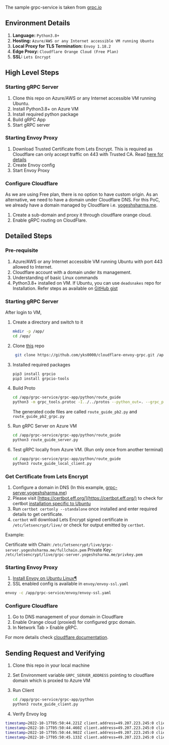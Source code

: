 The sample grpc-service is taken from [grpc.io](https://grpc.io/docs/languages/python/basics/)

## Environment Details

1. **Language:** `Python3.8+`
2. **Hosting:** `Azure/AWS or any Internet accessible VM running Ubuntu`
3. **Local Proxy for TLS Termination:** `Envoy 1.18.2`
4. **Edge Proxy:** `Cloudflare Orange Cloud (Free Plan)`
5. **SSL:** `Lets Encrypt`

## High Level Steps

### Starting gRPC Server

1. Clone this repo on Azure/AWS or any Internet accessible VM running Ubuntu.
2. Install Python3.8+ on Azure VM
3. Install required python package
4. Build gRPC App
5. Start gRPC server

### Starting Envoy Proxy

1. Download Trusted Certificate from Lets Encrypt. This is required as Cloudflare can only accept traffic on 443 with Trusted CA. Read [here for details](https://support.cloudflare.com/hc/en-us/articles/360050483011-Understanding-Cloudflare-gRPC-support)
2. Create Envoy config
3. Start Envoy Proxy

### Configure Cloudflare

As we are using Free plan, there is no option to have custom origin. As an alternative, we need to have a domain under Cloudflare DNS. For this PoC, we already have a domain managed by Cloudflare i.e. [yogeshsharma.me](https://yogeshsharma.me). 

1. Create a sub-domain and proxy it through cloudflare orange cloud.
2. Enable gRPC routing on CloudFlare.

## Detailed Steps

### Pre-requisite

1. Azure/AWS or any Internet accessible VM running Ubuntu with port 443 allowed to Internet.
2. Cloudflare account with a domain under its management.
3. Understanding of basic Linux commands
4. Python3.8+ installed on VM. If Ubuntu, you can use `deadsnakes` repo for Installation. Refer steps as available on [GitHub gist](https://gist.github.com/plembo/6bc141a150cff0369574ce0b0a92f5e7)


### Starting gRPC Server

After login to VM, 

1. Create a directory and switch to it
    ```bash
    mkdir -p /app/
    cd /app/
    ```

2. Clone [this](https://github.com/yks0000/cloudflare-envoy-grpc) repo
    ```bash
     git clone https://github.com/yks0000/cloudflare-envoy-grpc.git /app/grpc-service
    ```
3. Installed required packages

    ```bash
    pip3 install grpcio
    pip3 install grpcio-tools
    ```
4. Build Proto

    ```bash
    cd /app/grpc-service/grpc-app/python/route_guide
    python3 -m grpc_tools.protoc -I../../protos --python_out=. --grpc_python_out=. ../../protos/route_guide.proto
    ```
   
   The generated code files are called `route_guide_pb2.py` and `route_guide_pb2_grpc.py`

5. Run gRPC Server on Azure VM

    ```bash
    cd /app/grpc-service/grpc-app/python/route_guide
    python3 route_guide_server.py
    ```
   
6. Test gRPC locally from Azure VM. (Run only once from another terminal)

    ```bash
    cd /app/grpc-service/grpc-app/python/route_guide
    python3 route_guide_local_client.py
    ```

### Get Certificate from Lets Encrypt

1. Configure a domain in DNS (In this example, [grpc-server.yogeshsharma.me]())
2. Please visit [https://certbot.eff.org/](https://certbot.eff.org/) to check for certbot [installation specific to Ubuntu](https://certbot.eff.org/instructions?ws=other&os=ubuntufocal)
3. Run `certbot certonly --standalone` once installed and enter required details to get certificate.
4. `certbot` will download Lets Encrypt signed certificate in `/etc/letsencrypt/live/` or check for output emitted by `certbot`.

Example:

Certificate with Chain: `/etc/letsencrypt/live/grpc-server.yogeshsharma.me/fullchain.pem`
Private Key: `/etc/letsencrypt/live/grpc-server.yogeshsharma.me/privkey.pem`

### Starting Envoy Proxy

1. [Install Envoy on Ubuntu Linux¶](https://www.envoyproxy.io/docs/envoy/latest/start/install#install-envoy-on-ubuntu-linux)
2. SSL enabled config is available in `envoy/envoy-ssl.yaml`

```bash
envoy -c /app/grpc-service/envoy/envoy-ssl.yaml
```

### Configure Cloudflare

1. Go to DNS management of your domain in Cloudflare
2. Enable Orange cloud (proxied) for configured grpc domain.
3. In Network Tab > Enable gRPC.

For more details check [cloudflare documentation](https://support.cloudflare.com/hc/en-us/articles/360050483011-Understanding-Cloudflare-gRPC-support).

## Sending Request and Verifying

1. Clone this repo in your local machine
2. Set Environment variable `GRPC_SERVER_ADDRESS` pointing to cloudflare domain which is proxied to Azure VM
3. Run Client

    ```bash
    cd /app/grpc-service/grpc-app/python
    python3 route_guide_client.py
    ```
   
4. Verify Envoy log


```bash
timestamp=2022-10-17T05:50:44.221Z client.address=49.207.223.245:0 client.local.address=10.1.0.4:443 upstream.cluster=service_grpc_backend upstream.host=127.0.0.1:50051 request.bytes=5 request.duration=2 useragent=grpc-python/1.49.1 grpc-c/27.0.0 (osx; chttp2) authority=grpc-server.yogeshsharma.me request.id=9e6044a6-a6a8-45cd-b54a-88d6a243eddb x-for=49.207.223.245 method=POST path=/routeguide.RouteGuide/GetFeature protocol=HTTP/2 response.bytes=7 status=200
timestamp=2022-10-17T05:50:44.460Z client.address=49.207.223.245:0 client.local.address=10.1.0.4:443 upstream.cluster=service_grpc_backend upstream.host=127.0.0.1:50051 request.bytes=43 request.duration=14 useragent=grpc-python/1.49.1 grpc-c/27.0.0 (osx; chttp2) authority=grpc-server.yogeshsharma.me request.id=a4ccc414-f7a7-47e1-86ad-b54a877a82be x-for=49.207.223.245 method=POST path=/routeguide.RouteGuide/ListFeatures protocol=HTTP/2 response.bytes=5495 status=200
timestamp=2022-10-17T05:50:44.902Z client.address=49.207.223.245:0 client.local.address=10.1.0.4:443 upstream.cluster=service_grpc_backend upstream.host=127.0.0.1:50051 request.bytes=220 request.duration=2 useragent=grpc-python/1.49.1 grpc-c/27.0.0 (osx; chttp2) authority=grpc-server.yogeshsharma.me request.id=376a78b6-16cd-4d1b-98fe-993904e975ec x-for=49.207.223.245 method=POST path=/routeguide.RouteGuide/RecordRoute protocol=HTTP/2 response.bytes=13 status=200
timestamp=2022-10-17T05:50:45.133Z client.address=49.207.223.245:0 client.local.address=10.1.0.4:443 upstream.cluster=service_grpc_backend upstream.host=127.0.0.1:50051 request.bytes=118 request.duration=1 useragent=grpc-python/1.49.1 grpc-c/27.0.0 (osx; chttp2) authority=grpc-server.yogeshsharma.me request.id=5875515c-4117-474b-a8e2-dc7caf58010c x-for=49.207.223.245 method=POST path=/routeguide.RouteGuide/RouteChat protocol=HTTP/2 response.bytes=46 status=200
```